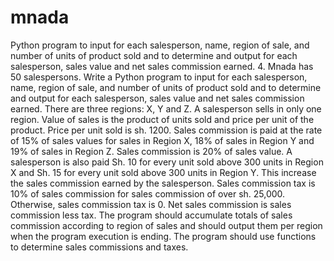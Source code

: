 # mnada
Python program to input for each salesperson, name, region of sale, and number of units of product sold and to determine and output for each salesperson, sales value and net sales commission earned.
4.	Mnada has 50 salespersons. Write a Python program to input for each salesperson, name, region of sale, and number of units of product sold and to determine and output for each salesperson, sales value and net sales commission earned.  There are three regions: X, Y and Z. A salesperson sells in only one region. Value of sales is the product of units sold and price per unit of the product. Price per unit sold is sh. 1200.  Sales commission is paid at the rate of 15% of sales values for sales in Region X, 18% of sales in Region Y and 19% of sales in Region Z. Sales commission is 20% of sales value. A salesperson is also paid Sh. 10 for every unit sold above 300 units in Region X and Sh. 15 for every unit sold above 300 units in Region Y.  This increase the sales commission earned by the salesperson. Sales commission tax is 10% of sales commission for sales commission of over sh. 25,000. Otherwise, sales commission tax is 0. Net sales commission is sales commission less tax. The program should accumulate totals of sales commission according to region of sales and should output them per region when the program execution is ending. The program should use functions to determine sales commissions and taxes.
